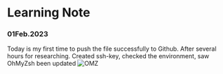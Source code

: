 # **Learning Note**

### 01Feb.2023
Today is my first time to push the file successfully to Github.
After several hours for researching.
Created ssh-key, checked the environment, saw OhMyZsh been updated
![OMZ]()
